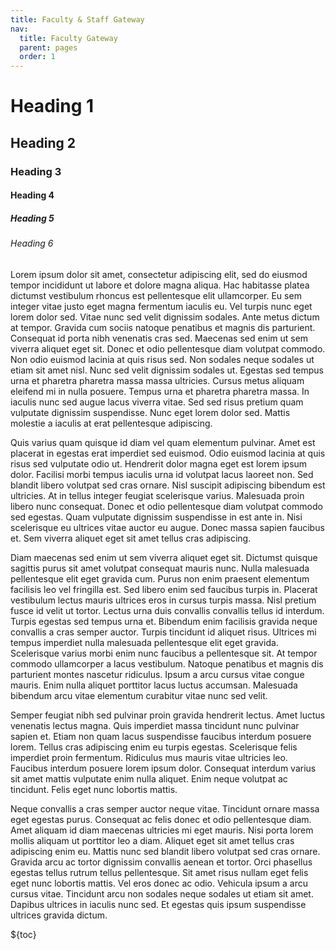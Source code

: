 ```yaml
---
title: Faculty & Staff Gateway
nav:
  title: Faculty Gateway
  parent: pages
  order: 1
---
```


# Heading 1

## Heading 2

### Heading 3

#### Heading 4

##### Heading 5

###### Heading 6

Lorem ipsum dolor sit amet, consectetur adipiscing elit, sed do eiusmod tempor incididunt ut labore et dolore magna aliqua. Hac habitasse platea dictumst vestibulum rhoncus est pellentesque elit ullamcorper. Eu sem integer vitae justo eget magna fermentum iaculis eu. Vel turpis nunc eget lorem dolor sed. Vitae nunc sed velit dignissim sodales. Ante metus dictum at tempor. Gravida cum sociis natoque penatibus et magnis dis parturient. Consequat id porta nibh venenatis cras sed. Maecenas sed enim ut sem viverra aliquet eget sit. Donec et odio pellentesque diam volutpat commodo. Non odio euismod lacinia at quis risus sed. Non sodales neque sodales ut etiam sit amet nisl. Nunc sed velit dignissim sodales ut. Egestas sed tempus urna et pharetra pharetra massa massa ultricies. Cursus metus aliquam eleifend mi in nulla posuere. Tempus urna et pharetra pharetra massa. In iaculis nunc sed augue lacus viverra vitae. Sed sed risus pretium quam vulputate dignissim suspendisse. Nunc eget lorem dolor sed. Mattis molestie a iaculis at erat pellentesque adipiscing.

Quis varius quam quisque id diam vel quam elementum pulvinar. Amet est placerat in egestas erat imperdiet sed euismod. Odio euismod lacinia at quis risus sed vulputate odio ut. Hendrerit dolor magna eget est lorem ipsum dolor. Facilisi morbi tempus iaculis urna id volutpat lacus laoreet non. Sed blandit libero volutpat sed cras ornare. Nisl suscipit adipiscing bibendum est ultricies. At in tellus integer feugiat scelerisque varius. Malesuada proin libero nunc consequat. Donec et odio pellentesque diam volutpat commodo sed egestas. Quam vulputate dignissim suspendisse in est ante in. Nisi scelerisque eu ultrices vitae auctor eu augue. Donec massa sapien faucibus et. Sem viverra aliquet eget sit amet tellus cras adipiscing.

Diam maecenas sed enim ut sem viverra aliquet eget sit. Dictumst quisque sagittis purus sit amet volutpat consequat mauris nunc. Nulla malesuada pellentesque elit eget gravida cum. Purus non enim praesent elementum facilisis leo vel fringilla est. Sed libero enim sed faucibus turpis in. Placerat vestibulum lectus mauris ultrices eros in cursus turpis massa. Nisl pretium fusce id velit ut tortor. Lectus urna duis convallis convallis tellus id interdum. Turpis egestas sed tempus urna et. Bibendum enim facilisis gravida neque convallis a cras semper auctor. Turpis tincidunt id aliquet risus. Ultrices mi tempus imperdiet nulla malesuada pellentesque elit eget gravida. Scelerisque varius morbi enim nunc faucibus a pellentesque sit. At tempor commodo ullamcorper a lacus vestibulum. Natoque penatibus et magnis dis parturient montes nascetur ridiculus. Ipsum a arcu cursus vitae congue mauris. Enim nulla aliquet porttitor lacus luctus accumsan. Malesuada bibendum arcu vitae elementum curabitur vitae nunc sed velit.

Semper feugiat nibh sed pulvinar proin gravida hendrerit lectus. Amet luctus venenatis lectus magna. Quis imperdiet massa tincidunt nunc pulvinar sapien et. Etiam non quam lacus suspendisse faucibus interdum posuere lorem. Tellus cras adipiscing enim eu turpis egestas. Scelerisque felis imperdiet proin fermentum. Ridiculus mus mauris vitae ultricies leo. Faucibus interdum posuere lorem ipsum dolor. Consequat interdum varius sit amet mattis vulputate enim nulla aliquet. Enim neque volutpat ac tincidunt. Felis eget nunc lobortis mattis.

Neque convallis a cras semper auctor neque vitae. Tincidunt ornare massa eget egestas purus. Consequat ac felis donec et odio pellentesque diam. Amet aliquam id diam maecenas ultricies mi eget mauris. Nisi porta lorem mollis aliquam ut porttitor leo a diam. Aliquet eget sit amet tellus cras adipiscing enim eu. Mattis nunc sed blandit libero volutpat sed cras ornare. Gravida arcu ac tortor dignissim convallis aenean et tortor. Orci phasellus egestas tellus rutrum tellus pellentesque. Sit amet risus nullam eget felis eget nunc lobortis mattis. Vel eros donec ac odio. Vehicula ipsum a arcu cursus vitae. Tincidunt arcu non sodales neque sodales ut etiam sit amet. Dapibus ultrices in iaculis nunc sed. Et egestas quis ipsum suspendisse ultrices gravida dictum.

${toc}

